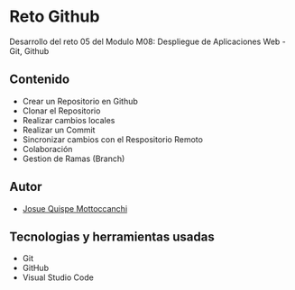 # Reto Github

Desarrollo del reto 05 del Modulo M08: Despliegue de Aplicaciones Web - Git, Github

## Contenido

- Crear un Repositorio en Github
- Clonar el Repositorio
- Realizar cambios locales
- Realizar un Commit
- Sincronizar cambios con el Respositorio Remoto
- Colaboración
- Gestion de Ramas (Branch)

## Autor

- [Josue Quispe Mottoccanchi](https://github.com/josueqm)

## Tecnologias y herramientas usadas

- Git
- GitHub
- Visual Studio Code
